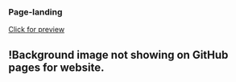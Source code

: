 
### Page-landing
[Click for preview](https://htmlpreview.github.io/?https://github.com/MBendikaite/page-landing/blob/master/index.html)

## !Background image not showing on GitHub pages for website.
